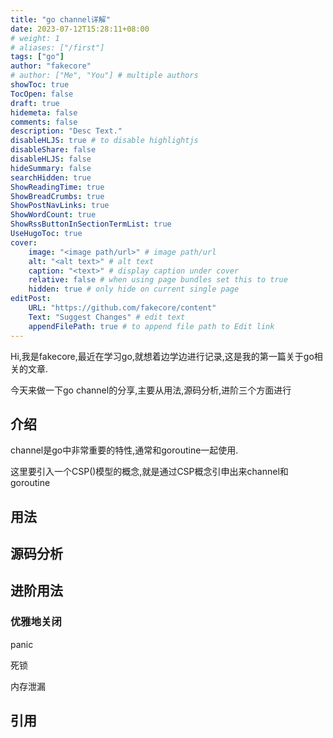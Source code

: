 ```yaml
---
title: "go channel详解"
date: 2023-07-12T15:28:11+08:00
# weight: 1
# aliases: ["/first"]
tags: ["go"]
author: "fakecore"
# author: ["Me", "You"] # multiple authors
showToc: true
TocOpen: false
draft: true
hidemeta: false
comments: false
description: "Desc Text."
disableHLJS: true # to disable highlightjs
disableShare: false
disableHLJS: false
hideSummary: false
searchHidden: true
ShowReadingTime: true
ShowBreadCrumbs: true
ShowPostNavLinks: true
ShowWordCount: true
ShowRssButtonInSectionTermList: true
UseHugoToc: true
cover:
    image: "<image path/url>" # image path/url
    alt: "<alt text>" # alt text
    caption: "<text>" # display caption under cover
    relative: false # when using page bundles set this to true
    hidden: true # only hide on current single page
editPost:
    URL: "https://github.com/fakecore/content"
    Text: "Suggest Changes" # edit text
    appendFilePath: true # to append file path to Edit link
---
```


Hi,我是fakecore,最近在学习go,就想着边学边进行记录,这是我的第一篇关于go相关的文章.

今天来做一下go channel的分享,主要从用法,源码分析,进阶三个方面进行

## 介绍

channel是go中非常重要的特性,通常和goroutine一起使用.

这里要引入一个CSP()模型的概念,就是通过CSP概念引申出来channel和goroutine



## 用法

## 源码分析

## 进阶用法

### 优雅地关闭

panic

死锁

内存泄漏

## 引用
